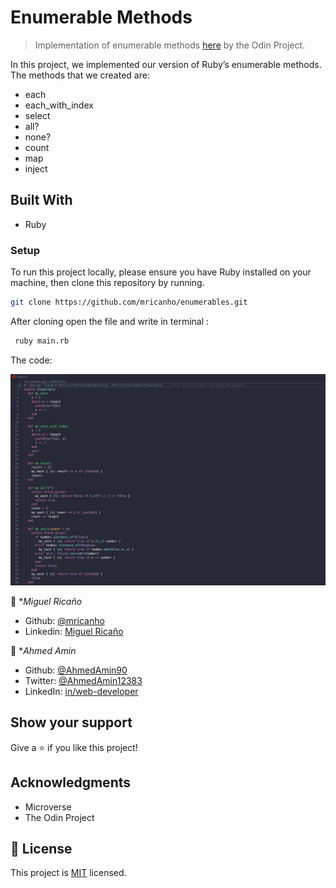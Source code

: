 # Enumerable Methods


> Implementation of enumerable methods [here](https://github.com/TheOdinProject/curriculum/blob/master/archive/old_lessons/ruby/basic_ruby/project_advanced_building_blocks.md#project-2-enumerable-methods) by the Odin Project.


In this project, we implemented our version of Ruby’s enumerable methods. The methods that we created are:
- each
- each_with_index
- select
- all?
- none?
- count
- map
- inject

## Built With

- Ruby

### Setup

To run this project locally, please ensure you have Ruby installed on your machine, then clone this repository by running.

```bash
git clone https://github.com/mricanho/enumerables.git
```

After cloning open the file and write in terminal :

```bash 
 ruby main.rb
```
The code:

![screenshot](./code.jpeg)


👤 **Miguel Ricaño*

- Github: [@mricanho](https://github.com/mricanho)
- Linkedin: [Miguel Ricaño](https://www.linkedin.com/in/mricanho/)

👤 **Ahmed Amin*

- Github: [@AhmedAmin90](https://github.com/AhmedAmin90)
- Twitter: [@AhmedAmin12383](https://twitter.com/AhmedAmin12383)
- LinkedIn: [in/web-developer](https://www.linkedin.com/in/web-developer)

## Show your support

Give a ⭐️ if you like this project!

## Acknowledgments

- Microverse
- The Odin Project

## 📝 License

This project is [MIT](LICENSE.md) licensed.
